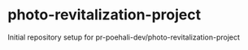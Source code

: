 # photo-revitalization-project

Initial repository setup for pr-poehali-dev/photo-revitalization-project